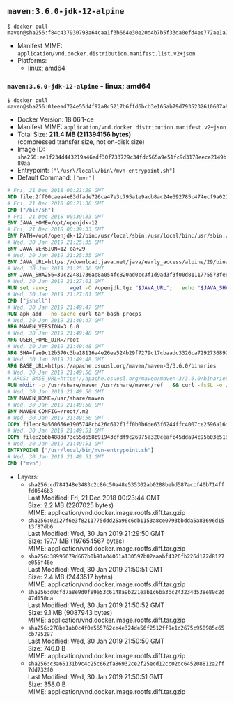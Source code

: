 ## `maven:3.6.0-jdk-12-alpine`

```console
$ docker pull maven@sha256:f84c437930798a64caa1f3b664e30e20d4b7b5f33da0efd4ee772ae1a2b01ff9
```

-	Manifest MIME: `application/vnd.docker.distribution.manifest.list.v2+json`
-	Platforms:
	-	linux; amd64

### `maven:3.6.0-jdk-12-alpine` - linux; amd64

```console
$ docker pull maven@sha256:01eead724e55d4f92a8c5217b6ffd6bcb3e165ab79d7935232610607a8cdc80e
```

-	Docker Version: 18.06.1-ce
-	Manifest MIME: `application/vnd.docker.distribution.manifest.v2+json`
-	Total Size: **211.4 MB (211394156 bytes)**  
	(compressed transfer size, not on-disk size)
-	Image ID: `sha256:ee1f234d443219a46edf30f733729c34fdc565a9e51fc9d3178eece2149b80aa`
-	Entrypoint: `["\/usr\/local\/bin\/mvn-entrypoint.sh"]`
-	Default Command: `["mvn"]`

```dockerfile
# Fri, 21 Dec 2018 00:21:29 GMT
ADD file:2ff00caea4e83dfade726ca47e3c795a1e9acb8ac24e392785c474ecf9a621f2 in / 
# Fri, 21 Dec 2018 00:21:30 GMT
CMD ["/bin/sh"]
# Fri, 21 Dec 2018 00:39:33 GMT
ENV JAVA_HOME=/opt/openjdk-12
# Fri, 21 Dec 2018 00:39:33 GMT
ENV PATH=/opt/openjdk-12/bin:/usr/local/sbin:/usr/local/bin:/usr/sbin:/usr/bin:/sbin:/bin
# Wed, 30 Jan 2019 21:25:35 GMT
ENV JAVA_VERSION=12-ea+29
# Wed, 30 Jan 2019 21:25:35 GMT
ENV JAVA_URL=https://download.java.net/java/early_access/alpine/29/binaries/openjdk-12-ea+29_linux-x64-musl_bin.tar.gz
# Wed, 30 Jan 2019 21:25:36 GMT
ENV JAVA_SHA256=39c22481736ae8a054fc820ad0cc3f1d9ad3f3f00d8111775573fe6d04c18bf5
# Wed, 30 Jan 2019 21:27:01 GMT
RUN set -eux; 		wget -O /openjdk.tgz "$JAVA_URL"; 	echo "$JAVA_SHA256 */openjdk.tgz" | sha256sum -c -; 	mkdir -p "$JAVA_HOME"; 	tar --extract --file /openjdk.tgz --directory "$JAVA_HOME" --strip-components 1; 	rm /openjdk.tgz; 		java -Xshare:dump; 		java --version; 	javac --version
# Wed, 30 Jan 2019 21:27:01 GMT
CMD ["jshell"]
# Wed, 30 Jan 2019 21:49:47 GMT
RUN apk add --no-cache curl tar bash procps
# Wed, 30 Jan 2019 21:49:47 GMT
ARG MAVEN_VERSION=3.6.0
# Wed, 30 Jan 2019 21:49:48 GMT
ARG USER_HOME_DIR=/root
# Wed, 30 Jan 2019 21:49:48 GMT
ARG SHA=fae9c12b570c3ba18116a4e26ea524b29f7279c17cbaadc3326ca72927368924d9131d11b9e851b8dc9162228b6fdea955446be41207a5cfc61283dd8a561d2f
# Wed, 30 Jan 2019 21:49:48 GMT
ARG BASE_URL=https://apache.osuosl.org/maven/maven-3/3.6.0/binaries
# Wed, 30 Jan 2019 21:49:50 GMT
# ARGS: BASE_URL=https://apache.osuosl.org/maven/maven-3/3.6.0/binaries MAVEN_VERSION=3.6.0 SHA=fae9c12b570c3ba18116a4e26ea524b29f7279c17cbaadc3326ca72927368924d9131d11b9e851b8dc9162228b6fdea955446be41207a5cfc61283dd8a561d2f USER_HOME_DIR=/root
RUN mkdir -p /usr/share/maven /usr/share/maven/ref   && curl -fsSL -o /tmp/apache-maven.tar.gz ${BASE_URL}/apache-maven-${MAVEN_VERSION}-bin.tar.gz   && echo "${SHA}  /tmp/apache-maven.tar.gz" | sha512sum -c -   && tar -xzf /tmp/apache-maven.tar.gz -C /usr/share/maven --strip-components=1   && rm -f /tmp/apache-maven.tar.gz   && ln -s /usr/share/maven/bin/mvn /usr/bin/mvn
# Wed, 30 Jan 2019 21:49:50 GMT
ENV MAVEN_HOME=/usr/share/maven
# Wed, 30 Jan 2019 21:49:50 GMT
ENV MAVEN_CONFIG=/root/.m2
# Wed, 30 Jan 2019 21:49:50 GMT
COPY file:c8a560656e1905748cb426c612f1ff0b0b6de63f6244ffc4007ce2596a16de58 in /usr/local/bin/mvn-entrypoint.sh 
# Wed, 30 Jan 2019 21:49:51 GMT
COPY file:2bbb488dd73c55d658b91943cfdf9c26975a320ceafc45dda94c95b03e518ad3 in /usr/share/maven/ref/ 
# Wed, 30 Jan 2019 21:49:51 GMT
ENTRYPOINT ["/usr/local/bin/mvn-entrypoint.sh"]
# Wed, 30 Jan 2019 21:49:51 GMT
CMD ["mvn"]
```

-	Layers:
	-	`sha256:cd784148e3483c2c86c50a48e535302ab0288bebd587accf40b714fffd0646b3`  
		Last Modified: Fri, 21 Dec 2018 00:23:44 GMT  
		Size: 2.2 MB (2207025 bytes)  
		MIME: application/vnd.docker.image.rootfs.diff.tar.gzip
	-	`sha256:02127f6e3f8211775ddd25a96c6db1153a8ce0793bbdda5a83696d1513f87db6`  
		Last Modified: Wed, 30 Jan 2019 21:29:50 GMT  
		Size: 197.7 MB (197654567 bytes)  
		MIME: application/vnd.docker.image.rootfs.diff.tar.gzip
	-	`sha256:38996679d667b0b91a04061a130597b02aaabf4326fb226d172d8127e055f46e`  
		Last Modified: Wed, 30 Jan 2019 21:50:51 GMT  
		Size: 2.4 MB (2443517 bytes)  
		MIME: application/vnd.docker.image.rootfs.diff.tar.gzip
	-	`sha256:d0cfd7a8e9d0f89e53c6148a9b221eab1c6ba3bc243234d538e89c2d47d150ca`  
		Last Modified: Wed, 30 Jan 2019 21:50:52 GMT  
		Size: 9.1 MB (9087943 bytes)  
		MIME: application/vnd.docker.image.rootfs.diff.tar.gzip
	-	`sha256:278be1ab0c4f0e565762ce4e324de56f2512ff9e1d2675c958985c65cb795297`  
		Last Modified: Wed, 30 Jan 2019 21:50:50 GMT  
		Size: 746.0 B  
		MIME: application/vnd.docker.image.rootfs.diff.tar.gzip
	-	`sha256:c3a65131b9c4c25c662fa86932ce2f25ecd12cc02dc645208812a2ff7dd732f0`  
		Last Modified: Wed, 30 Jan 2019 21:50:51 GMT  
		Size: 358.0 B  
		MIME: application/vnd.docker.image.rootfs.diff.tar.gzip
